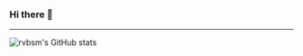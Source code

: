 ### Hi there 👋

---

![rvbsm's GitHub stats](https://github-readme-stats.vercel.app/api?username=rvbsm&show_icons=true&bg_color=45,ae32b5,8344be,6b4abf&locale=ru&hide_border=true&)

<!--
**rvbsm/rvbsm** is a ✨ _special_ ✨ repository because its `README.md` (this file) appears on your GitHub profile.

Here are some ideas to get you started:

- 🔭 I’m currently working on ...
- 🌱 I’m currently learning ...
- 👯 I’m looking to collaborate on ...
- 🤔 I’m looking for help with ...
- 💬 Ask me about ...
- 📫 How to reach me: ...
- 😄 Pronouns: ...
- ⚡ Fun fact: ...
-->
